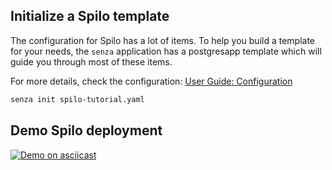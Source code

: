 ## Initialize a Spilo template
The configuration for Spilo has a lot of items. To help you build a template for your needs, the `senza` application
has a postgresapp template which will guide you through most of these items.

For more details, check the configuration: [User Guide: Configuration](/user-guide/configuration/)

```bash
senza init spilo-tutorial.yaml
```

## Demo Spilo deployment
[![Demo on asciicast](https://asciinema.org/a/32288.png)](https://asciinema.org/a/32288)
